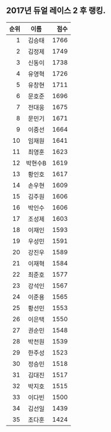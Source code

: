 ## 2017년 듀얼 레이스 2 후 랭킹.

| 순위 | 이름 | 점수 |
|---:|:---:|---:|
| 1 | 김승태 | 1766 |
| 2 | 김정제 | 1749 |
| 3 | 신동이 | 1738 |
| 4 | 유영혁 | 1726 |
| 5 | 유창현 | 1711 |
| 6 | 문호준 | 1696 |
| 7 | 전대웅 | 1675 |
| 8 | 문민기 | 1671 |
| 9 | 이중선 | 1664 |
| 10 | 임재원 | 1641 |
| 11 | 최영훈 | 1623 |
| 12 | 박현수B | 1619 |
| 13 | 황인호 | 1617 |
| 14 | 손우현 | 1609 |
| 15 | 김주원 | 1606 |
| 16 | 박인수 | 1606 |
| 17 | 조성제 | 1603 |
| 18 | 이재인 | 1593 |
| 19 | 우성민 | 1591 |
| 20 | 강진우 | 1589 |
| 21 | 이재혁 | 1584 |
| 22 | 최준호 | 1577 |
| 23 | 강석인 | 1567 |
| 24 | 이준용 | 1565 |
| 25 | 황선민 | 1553 |
| 26 | 이은택 | 1550 |
| 27 | 권순민 | 1548 |
| 28 | 박천원 | 1539 |
| 29 | 한주성 | 1523 |
| 30 | 정승민 | 1518 |
| 31 | 김대진 | 1517 |
| 32 | 박지호 | 1515 |
| 33 | 이다빈 | 1500 |
| 34 | 김선일 | 1439 |
| 35 | 조다훈 | 1424 |
